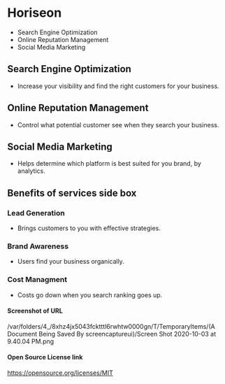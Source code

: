 # Horiseon
- Search Engine Optimization
- Online Reputation Management
- Social Media Marketing

## Search Engine Optimization
- Increase your visibility and find the right customers for your business.

## Online Reputation Management
- Control what potential customer see when they search your business.

## Social Media Marketing
- Helps determine which platform is best suited for you brand, by analytics.

## Benefits of services side box
### Lead Generation
- Brings customers to you with effective strategies.

### Brand Awareness
- Users find your business organically.

### Cost Managment
- Costs go down when you search ranking goes up.

#### Screenshot of URL
/var/folders/4_/8xhz4jx5043fcktttl6rwhtw0000gn/T/TemporaryItems/(A Document Being Saved By screencaptureui)/Screen Shot 2020-10-03 at 9.40.04 PM.png

#### Open Source License link 
https://opensource.org/licenses/MIT
